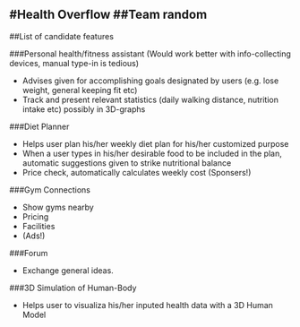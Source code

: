 #Health Overflow
##Team random
---

##List of candidate features

###Personal health/fitness assistant
(Would work better with info-collecting devices, manual type-in is tedious)

- Advises given for accomplishing goals designated by users (e.g. lose weight, general keeping fit etc)
- Track and present relevant statistics (daily walking distance, nutrition intake etc) possibly in 3D-graphs

###Diet Planner
- Helps user plan his/her weekly diet plan for his/her customized purpose
- When a user types in his/her desirable food to be included in the plan, automatic suggestions given to strike nutritional balance
- Price check, automatically calculates weekly cost (Sponsers!)

###Gym Connections
- Show gyms nearby
- Pricing
- Facilities
- (Ads!)

###Forum
- Exchange general ideas.

###3D Simulation of Human-Body
- Helps user to visualiza his/her inputed health data with a 3D Human Model